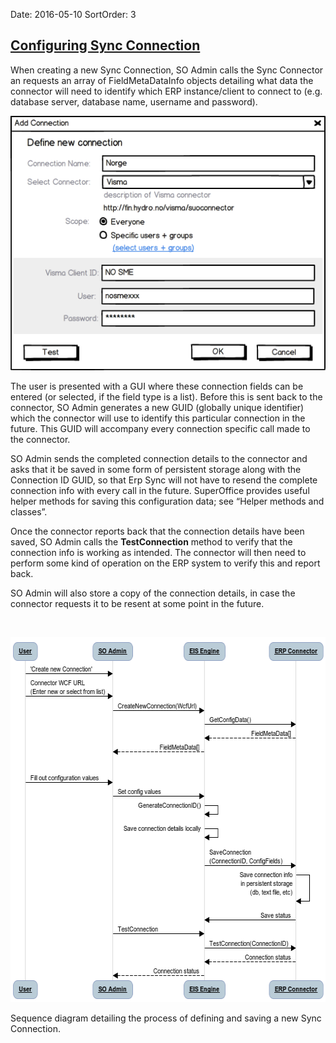 Date: 2016-05-10
SortOrder: 3

[Configuring Sync Connection]()
--------------------------------------------

When creating a new Sync Connection, SO Admin calls the Sync Connector an requests an array of FieldMetaDataInfo objects detailing what data the connector will need to identify which ERP instance/client to connect to (e.g. database server, database name, username and password).

![](../Erp%20Sync%20Connector%20Interface_files/image003.png)

The user is presented with a GUI where these connection fields can be entered (or selected, if the field type is a list). Before this is sent back to the connector, SO Admin generates a new GUID (globally unique identifier) which the connector will use to identify this particular connection in the future. This GUID will accompany every connection specific call made to the connector.

SO Admin sends the completed connection details to the connector and asks that it be saved in some form of persistent storage along with the Connection ID GUID, so that Erp Sync will not have to resend the complete connection info with every call in the future. SuperOffice provides useful helper methods for saving this configuration data; see “Helper methods and classes”.

Once the connector reports back that the connection details have been saved, SO Admin calls the **TestConnection** method to verify that the connection info is working as intended. The connector will then need to perform some kind of operation on the ERP system to verify this and report back.

SO Admin will also store a copy of the connection details, in case the connector requests it to be resent at some point in the future.

 

<img src="../Erp%20Sync%20Connector%20Interface_files/image004.png" id="Bilde 1" width="602" height="584" />

Sequence diagram detailing the process of defining and saving a new Sync Connection.

 

 
